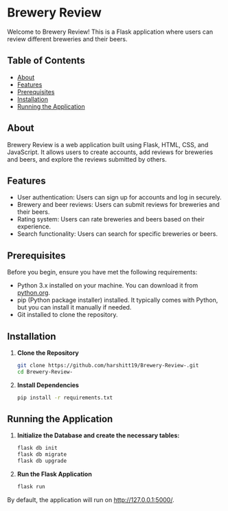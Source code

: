 # Brewery Review

Welcome to Brewery Review! This is a Flask application where users can review different breweries and their beers.

## Table of Contents
- [About](#about)
- [Features](#features)
- [Prerequisites](#prerequisites)
- [Installation](#installation)
- [Running the Application](#running-the-application)
  

## About

Brewery Review is a web application built using Flask, HTML, CSS, and JavaScript. It allows users to create accounts, add reviews for breweries and beers, and explore the reviews submitted by others.

## Features

- User authentication: Users can sign up for accounts and log in securely.
- Brewery and beer reviews: Users can submit reviews for breweries and their beers.
- Rating system: Users can rate breweries and beers based on their experience.
- Search functionality: Users can search for specific breweries or beers.

## Prerequisites

Before you begin, ensure you have met the following requirements:

- Python 3.x installed on your machine. You can download it from [python.org](https://www.python.org/).
- pip (Python package installer) installed. It typically comes with Python, but you can install it manually if needed.
- Git installed to clone the repository.

## Installation

1. **Clone the Repository**

   ```sh
   git clone https://github.com/harshitt19/Brewery-Review-.git
   cd Brewery-Review-
2. **Install Dependencies**

   ```sh
   pip install -r requirements.txt

## Running the Application
1. **Initialize the Database and create the necessary tables:**

    ```sh
    flask db init
    flask db migrate
    flask db upgrade
   
2. **Run the Flask Application**

    ```sh
    flask run

By default, the application will run on http://127.0.0.1:5000/.
